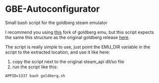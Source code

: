 # GBE-Autoconfigurator
Small bash script for the goldberg steam emulator

I recommend you using [this](https://github.com/otavepto/gbe_fork) fork of goldberg emu, but this script expects the same this structure as the original goldberg release [here](https://mr_goldberg.gitlab.io/goldberg_emulator/).

The script is really simple to use, just point the EMU_DIR variable in the script to the extracted location, and use it like here:
1. copy the script next to the original steam_api dll/so file
2. run the script like this:
```
APPID=1337 bash goldberg.sh
